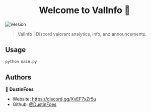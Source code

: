 <h1 align="center">Welcome to ValInfo 👋</h1>
<p>
  <img alt="Version" src="https://img.shields.io/badge/Beta-0.0.1-yellow.svg?cacheSeconds=2592000" />
</p>

> ValInfo | Discord valorant analytics, info, and announcements.

## Usage

```py
python main.py
```


## Authors

👤 **DustinFoes**

* Website: https://discord.gg/XvEF7xZr5u
* Github: [@DustinFoes](https://github.com/DustinFoes)
